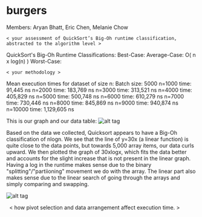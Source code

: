 # burgers
Members: Aryan Bhatt, Eric Chen, Melanie Chow

    < your assessment of QuickSort’s Big-Oh runtime classification, abstracted to the algorithm level >

QuickSort's Big-Oh Runtime Classifications:
Best-Case:
Average-Case: O( n x log(n) )
Worst-Case:

    < your methodology >
  
Mean execution times for dataset of size n:
  Batch size: 5000
  n=1000     time: 91,445 ns
  n=2000     time: 183,769 ns
  n=3000     time: 313,521 ns
  n=4000     time: 405,829 ns
  n=5000     time: 500,748 ns
  n=6000     time: 610,279 ns
  n=7000     time: 730,446 ns
  n=8000     time: 845,869 ns
  n=9000     time: 940,874 ns
  n=10000    time: 1,129,605 ns
  
  This is our graph and our data table:
  ![alt tag](https://github.com/melaniechow/burgers/graphs/linecomparisions.png)
  
  Based on the data we collected, Quicksort appears to have a Big-Oh classification of nlogn. We see that the line of y=30x (a linear function) is quite close to the data points, but towards 5,000 array items, our data curls upward. We then plotted the graph of 30xlogx, which fits the data better and accounts for the slight increase that is not present in the linear graph. Having a log in the runtime makes sense due to the binary "splitting"/"partiioning" movement we do with the array. The linear part also makes sense due to the linear search of going through the arrays and simply comparing and swapping. 
  
  ![alt tag](https://github.com/melaniechow/burgers/master/graphs/linecomparisons.png)
  
  
  
  
    < how pivot selection and data arrangement affect execution time. >
